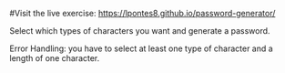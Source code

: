 #Visit the live exercise: https://lpontes8.github.io/password-generator/

Select which types of characters you want and generate a password.

Error Handling: you have to select at least one type of character and a length of one character.
